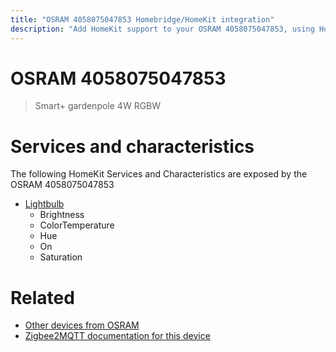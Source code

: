 ```yaml
---
title: "OSRAM 4058075047853 Homebridge/HomeKit integration"
description: "Add HomeKit support to your OSRAM 4058075047853, using Homebridge, Zigbee2MQTT and homebridge-z2m."
---
```

<!---
This file has been GENERATED using src/docgen/docgen.ts
DO NOT EDIT THIS FILE MANUALLY!
-->
# OSRAM 4058075047853
> Smart+ gardenpole 4W RGBW


# Services and characteristics
The following HomeKit Services and Characteristics are exposed by
the OSRAM 4058075047853

* [Lightbulb](../../light.md)
  * Brightness
  * ColorTemperature
  * Hue
  * On
  * Saturation


# Related
* [Other devices from OSRAM](../index.md#osram)
* [Zigbee2MQTT documentation for this device](https://www.zigbee2mqtt.io/devices/4058075047853.html)